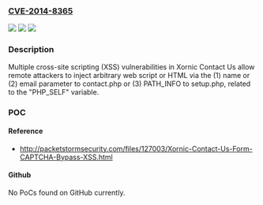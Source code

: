 ### [CVE-2014-8365](https://cve.mitre.org/cgi-bin/cvename.cgi?name=CVE-2014-8365)
![](https://img.shields.io/static/v1?label=Product&message=n%2Fa&color=blue)
![](https://img.shields.io/static/v1?label=Version&message=n%2Fa&color=blue)
![](https://img.shields.io/static/v1?label=Vulnerability&message=n%2Fa&color=brighgreen)

### Description

Multiple cross-site scripting (XSS) vulnerabilities in Xornic Contact Us allow remote attackers to inject arbitrary web script or HTML via the (1) name or (2) email parameter to contact.php or (3) PATH_INFO to setup.php, related to the "PHP_SELF" variable.

### POC

#### Reference
- http://packetstormsecurity.com/files/127003/Xornic-Contact-Us-Form-CAPTCHA-Bypass-XSS.html

#### Github
No PoCs found on GitHub currently.

